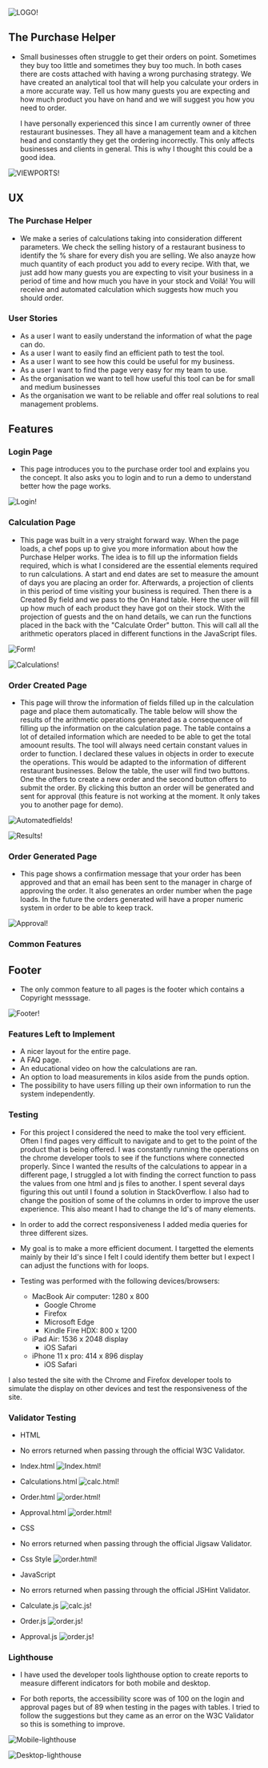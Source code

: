 ![LOGO!](assets/images/purchase-helper2.png)

## The Purchase Helper 


* Small businesses often struggle to get their orders on point. Sometimes they buy too little and sometimes they
  buy too much. In both cases there are costs attached with having a wrong purchasing strategy. We have created an
  analytical tool that will help you calculate your orders in a more accurate way. Tell us how many guests you are expecting and how much product you have on hand and we will suggest you how you need to order.

  I have personally experienced this since I am currently owner of three restaurant businesses. They all have a management team and a kitchen head and constantly they get the ordering incorrectly. This only affects businesses and clients in general. This is why I thought this could be a good idea. 
  
 ![VIEWPORTS!](assets/images/multiple-devices.png)


 ## UX 


### The Purchase Helper 

* We make a series of calculations taking into consideration different parameters. We check the selling
history of a restaurant business to identify the % share for every dish you are selling. We also anayze how much quantity of each
product you add to every recipe. With that, we just add how many guests you are expecting to visit your
business in a period of time and how much you have in your stock and Voilá! You will receive and automated
calculation which suggests how much you should order.

### User Stories
* As a user I want to easily understand the information of what the page can do.
* As a user I want to easily find an efficient path to test the tool.
* As a user I want to see how this could be useful for my business.
* As a user I want to find the page very easy for my team to use. 
* As the organisation we want to tell how useful this tool can be for small and medium businesses
* As the organisation we want to be reliable and offer real solutions to real management problems.



 ## Features

 

 ### Login Page

 * This page introduces you to the purchase order tool and explains you the concept. It also asks you to login and to run a demo to understand better how the page works. 

 ![Login!](assets/images/login-page.png)

 ### Calculation Page

 * This page was built in a very straight forward way. When the page loads, a chef pops up to give you more information about how the Purchase Helper works. The idea is to fill up the information fields required, which is what I considered are the essential elements required to run calculations. A start and end dates are set to measure the amount of days you are placing an order for. Afterwards, a projection of clients in this period of time visiting your business is required. Then there is a Created By field and we pass to the On Hand table. Here the user will fill up how much of each product they have got on their stock. With the projection of guests and the on hand details, we can run the functions placed in the back with the "Calculate Order" button. This will call all the arithmetic operators placed in different functions in the JavaScript files. 

 ![Form!](assets/images/step-1.png)

![Calculations!](assets/images/calculations-table1.png)


### Order Created Page

* This page will throw the information of fields filled up in the calculation page and place them automatically. The table below will show the results of the arithmetic operations generated as a consequence of  filling up the information on the calculation page. The table contains a lot of detailed information which are needed to be able to get the total amoount results. The tool will always need certain constant values in order to function. I declared these values in objects in order to execute the operations. This would be adapted to the information of different restaurant businesses. Below the table, the user will find two buttons. One the offers to create a new order and the second button offers to submit the order. By clicking this button an order will be generated and sent for approval (this feature is not working at the moment. It only takes you to another page for demo).

![Automatedfields!](assets/images/automated-infop2.png)

![Results!](assets/images/calculations-table2.png)



### Order Generated Page

* This page shows a confirmation message that your order has been approved and that an email has been sent to the manager in charge of approving the order. It also generates an order number when the page loads. In the future the orders generated will have a proper numeric system in order to be able to keep track. 

![Approval!](assets/images/order-approved.png)

### Common Features

## Footer

* The only common feature to all pages is the footer which contains a Copyright messsage.

![Footer!](assets/images/copyright-footer.png)


### Features Left to Implement

* A nicer layout for the entire page.
* A FAQ page.
* An educational video on how the calculations are ran.
* An option to load measurements in kilos aside from the punds option.
* The possibility to have users filling up their own information to run the system independently.


### Testing

* For this project I considered the need to make the tool very efficient. Often I find pages very difficult to navigate and to get to the point of the product that is being offered. I was constantly running the operations on the chrome developer tools to see if the functions where connected properly. Since I wanted the results of the calculations to appear in a different page, I struggled a lot with finding the correct function to pass the values from one html and js files to another. I spent several days figuring this out until I found a solution in StackOverflow. I also had to change the position of some of the columns in order to improve the user experience. This also meant I had to change the Id's of many elements. 

* In order to add the correct responsiveness I added media queries for three different sizes.

* My goal is to make a more efficient document. I targetted the elements mainly by their Id's since I felt I could identify them better but I expect I can adjust the functions with for loops. 

* Testing was performed with the following devices/browsers:
  * MacBook Air computer: 1280 x 800 
    * Google Chrome
    * Firefox
    * Microsoft Edge
    * Kindle Fire HDX: 800 x 1200
  * iPad Air: 1536 x 2048 display
    * iOS Safari
  * iPhone 11 x pro: 414 x 896 display
    * iOS Safari

I also tested the site with the Chrome and Firefox developer tools to simulate the display on other devices and test the responsiveness of the site.

### Validator Testing

* HTML 

* No errors returned when passing through the official W3C Validator.

* Index.html ![Index.html!](assets/images/w3c-validator1.png)
* Calculations.html ![calc.html!](assets/images/w3cvalidator-2.png)
* Order.html ![order.html!](assets/images/w3c-validator3.png)
* Approval.html ![order.html!](assets/images/w3c-validator4.png)

* CSS

* No errors returned when passing through the official Jigsaw Validator.

* Css Style ![order.html!](assets/images/jigsaw-validatorcss.png)

* JavaScript

* No errors returned when passing through the official JSHint Validator.

* Calculate.js ![calc.js!](assets/images/jshint-1.png)
* Order.js ![order.js!](assets/images/jshint-2.png)  
* Approval.js ![order.js!](assets/images/js-hint3.png) 


### Lighthouse

* I have used the developer tools lighthouse option to create reports to measure different indicators for both mobile and desktop.

* For both reports, the accessibility score was of 100 on the login and approval pages but of 89 when testing in the pages with tables. I tried to follow the suggestions but they came as an error on the W3C Validator so this is something to improve. 

 ![Mobile-lighthouse](assets/images/lighthouse-mobile.png)

 ![Desktop-lighthouse](assets/images/lighthouse-desktop.png)




 

  
